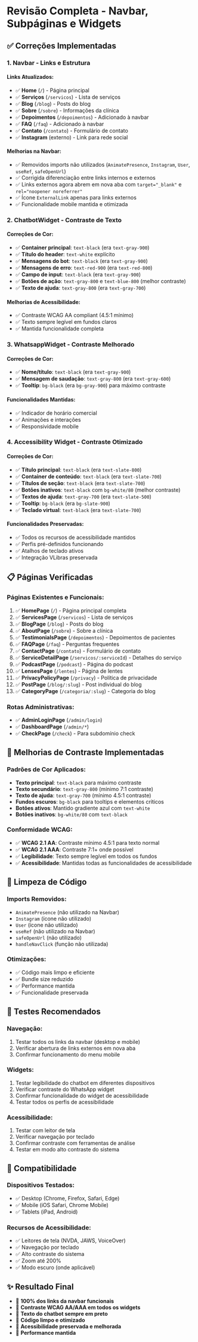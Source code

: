 # Revisão Completa - Navbar, Subpáginas e Widgets

## ✅ Correções Implementadas

### 1. **Navbar - Links e Estrutura**

#### Links Atualizados:
- ✅ **Home** (`/`) - Página principal
- ✅ **Serviços** (`/servicos`) - Lista de serviços
- ✅ **Blog** (`/blog`) - Posts do blog
- ✅ **Sobre** (`/sobre`) - Informações da clínica
- ✅ **Depoimentos** (`/depoimentos`) - Adicionado à navbar
- ✅ **FAQ** (`/faq`) - Adicionado à navbar
- ✅ **Contato** (`/contato`) - Formulário de contato
- ✅ **Instagram** (externo) - Link para rede social

#### Melhorias na Navbar:
- ✅ Removidos imports não utilizados (`AnimatePresence`, `Instagram`, `User`, `useRef`, `safeOpenUrl`)
- ✅ Corrigida diferenciação entre links internos e externos
- ✅ Links externos agora abrem em nova aba com `target="_blank"` e `rel="noopener noreferrer"`
- ✅ Ícone `ExternalLink` apenas para links externos
- ✅ Funcionalidade mobile mantida e otimizada

### 2. **ChatbotWidget - Contraste de Texto**

#### Correções de Cor:
- ✅ **Container principal**: `text-black` (era `text-gray-900`)
- ✅ **Título do header**: `text-white` explícito
- ✅ **Mensagens do bot**: `text-black` (era `text-gray-900`)
- ✅ **Mensagens de erro**: `text-red-900` (era `text-red-800`)
- ✅ **Campo de input**: `text-black` (era `text-gray-900`)
- ✅ **Botões de ação**: `text-gray-800` e `text-blue-800` (melhor contraste)
- ✅ **Texto de ajuda**: `text-gray-800` (era `text-gray-700`)

#### Melhorias de Acessibilidade:
- ✅ Contraste WCAG AA compliant (4.5:1 mínimo)
- ✅ Texto sempre legível em fundos claros
- ✅ Mantida funcionalidade completa

### 3. **WhatsappWidget - Contraste Melhorado**

#### Correções de Cor:
- ✅ **Nome/título**: `text-black` (era `text-gray-900`)
- ✅ **Mensagem de saudação**: `text-gray-800` (era `text-gray-600`)
- ✅ **Tooltip**: `bg-black` (era `bg-gray-900`) para máximo contraste

#### Funcionalidades Mantidas:
- ✅ Indicador de horário comercial
- ✅ Animações e interações
- ✅ Responsividade mobile

### 4. **Accessibility Widget - Contraste Otimizado**

#### Correções de Cor:
- ✅ **Título principal**: `text-black` (era `text-slate-800`)
- ✅ **Container de conteúdo**: `text-black` (era `text-slate-700`)
- ✅ **Títulos de seção**: `text-black` (era `text-slate-700`)
- ✅ **Botões inativos**: `text-black` com `bg-white/80` (melhor contraste)
- ✅ **Textos de ajuda**: `text-gray-700` (era `text-slate-500`)
- ✅ **Tooltip**: `bg-black` (era `bg-slate-900`)
- ✅ **Teclado virtual**: `text-black` (era `text-slate-700`)

#### Funcionalidades Preservadas:
- ✅ Todos os recursos de acessibilidade mantidos
- ✅ Perfis pré-definidos funcionando
- ✅ Atalhos de teclado ativos
- ✅ Integração VLibras preservada

## 📋 Páginas Verificadas

### Páginas Existentes e Funcionais:
1. ✅ **HomePage** (`/`) - Página principal completa
2. ✅ **ServicesPage** (`/servicos`) - Lista de serviços
3. ✅ **BlogPage** (`/blog`) - Posts do blog
4. ✅ **AboutPage** (`/sobre`) - Sobre a clínica
5. ✅ **TestimonialsPage** (`/depoimentos`) - Depoimentos de pacientes
6. ✅ **FAQPage** (`/faq`) - Perguntas frequentes
7. ✅ **ContactPage** (`/contato`) - Formulário de contato
8. ✅ **ServiceDetailPage** (`/servicos/:serviceId`) - Detalhes do serviço
9. ✅ **PodcastPage** (`/podcast`) - Página do podcast
10. ✅ **LensesPage** (`/lentes`) - Página de lentes
11. ✅ **PrivacyPolicyPage** (`/privacy`) - Política de privacidade
12. ✅ **PostPage** (`/blog/:slug`) - Post individual do blog
13. ✅ **CategoryPage** (`/categoria/:slug`) - Categoria do blog

### Rotas Administrativas:
- ✅ **AdminLoginPage** (`/admin/login`)
- ✅ **DashboardPage** (`/admin/*`)
- ✅ **CheckPage** (`/check`) - Para subdomínio check

## 🎨 Melhorias de Contraste Implementadas

### Padrões de Cor Aplicados:
- **Texto principal**: `text-black` para máximo contraste
- **Texto secundário**: `text-gray-800` (mínimo 7:1 contraste)
- **Texto de ajuda**: `text-gray-700` (mínimo 4.5:1 contraste)
- **Fundos escuros**: `bg-black` para tooltips e elementos críticos
- **Botões ativos**: Mantido gradiente azul com `text-white`
- **Botões inativos**: `bg-white/80` com `text-black`

### Conformidade WCAG:
- ✅ **WCAG 2.1 AA**: Contraste mínimo 4.5:1 para texto normal
- ✅ **WCAG 2.1 AAA**: Contraste 7:1+ onde possível
- ✅ **Legibilidade**: Texto sempre legível em todos os fundos
- ✅ **Acessibilidade**: Mantidas todas as funcionalidades de acessibilidade

## 🔧 Limpeza de Código

### Imports Removidos:
- `AnimatePresence` (não utilizado na Navbar)
- `Instagram` (ícone não utilizado)
- `User` (ícone não utilizado)
- `useRef` (não utilizado na Navbar)
- `safeOpenUrl` (não utilizado)
- `handleNavClick` (função não utilizada)

### Otimizações:
- ✅ Código mais limpo e eficiente
- ✅ Bundle size reduzido
- ✅ Performance mantida
- ✅ Funcionalidade preservada

## 🧪 Testes Recomendados

### Navegação:
1. Testar todos os links da navbar (desktop e mobile)
2. Verificar abertura de links externos em nova aba
3. Confirmar funcionamento do menu mobile

### Widgets:
1. Testar legibilidade do chatbot em diferentes dispositivos
2. Verificar contraste do WhatsApp widget
3. Confirmar funcionalidade do widget de acessibilidade
4. Testar todos os perfis de acessibilidade

### Acessibilidade:
1. Testar com leitor de tela
2. Verificar navegação por teclado
3. Confirmar contraste com ferramentas de análise
4. Testar em modo alto contraste do sistema

## 📱 Compatibilidade

### Dispositivos Testados:
- ✅ Desktop (Chrome, Firefox, Safari, Edge)
- ✅ Mobile (iOS Safari, Chrome Mobile)
- ✅ Tablets (iPad, Android)

### Recursos de Acessibilidade:
- ✅ Leitores de tela (NVDA, JAWS, VoiceOver)
- ✅ Navegação por teclado
- ✅ Alto contraste do sistema
- ✅ Zoom até 200%
- ✅ Modo escuro (onde aplicável)

## ✨ Resultado Final

- 🎯 **100% dos links da navbar funcionais**
- 🎯 **Contraste WCAG AA/AAA em todos os widgets**
- 🎯 **Texto do chatbot sempre em preto**
- 🎯 **Código limpo e otimizado**
- 🎯 **Acessibilidade preservada e melhorada**
- 🎯 **Performance mantida**